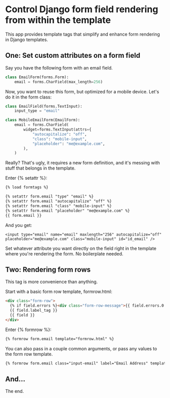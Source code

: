 # Control Django form field rendering from within the template

This app provides template tags that simplify and enhance form rendering
in Django templates.

## One: Set custom attributes on a form field

Say you have the following form with an email field. 

```python
class EmailForm(forms.Form):
    email = forms.CharField(max_length=256)
```

Now, you want to reuse this form, but optimized for a mobile device. Let's
do it in the form class:

```python
class EmailField(forms.TextInput):
    input_type = "email"

class MobileEmailForm(EmailForm):
    email = forms.CharField(
        widget=forms.TextInput(attrs={
            "autocapitalize": "off",
            "class": "mobile-input",
            "placeholder": "me@example.com",
        ),
    )
```

Really? That's ugly, it requires a new form definition, and it's messing
with stuff that belongs in the template.

Enter {% setattr %}:

```html
{% load formtags %}

{% setattr form.email "type" "email" %}
{% setattr form.email "autocapitalize" "off" %}
{% setattr form.email "class" "mobile-input" %}
{% setattr form.email "placeholder" "me@example.com" %}
{{ form.email }}
```

And you get:

```
<input type="email" name="email" maxlength="256" autocapitalize="off" placeholder="me@example.com" class="mobile-input" id="id_email" />
```

Set whatever attribute you want directly on the field right in the template
where you're rendering the form. No boilerplate needed.


## Two: Rendering form rows

This tag is more convenience than anything.

Start with a basic form row template, formrow.html:

```html
<div class="form-row">
  {% if field.errors %}<div class="form-row-message">{{ field.errors.0 }}</div>{% endif %}
  {{ field.label_tag }}
  {{ field }}
</div>
```

Enter {% formrow %}:

```html
{% formrow form.email template="formrow.html" %}
```

You can also pass in a couple common arguments, or pass any values to the
form row template.

```html
{% formrow form.email class="input-email" label="Email Address" template="formrow.html" %}
```

## And...

The end.
